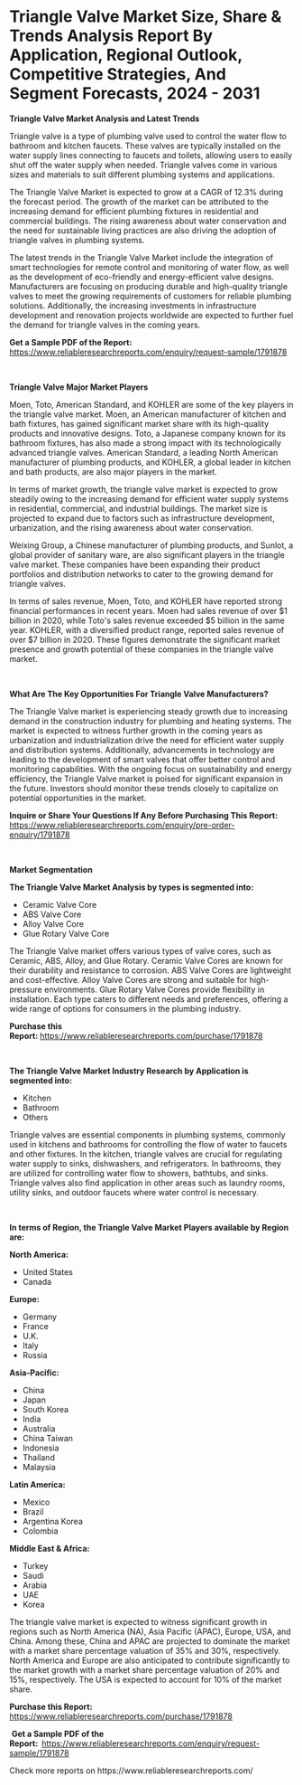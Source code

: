 <p><h1>Triangle Valve Market Size, Share & Trends Analysis Report By Application, Regional Outlook, Competitive Strategies, And Segment Forecasts, 2024 - 2031</h1></p><p><strong>Triangle Valve Market Analysis and Latest Trends</strong></p>
<p><p>Triangle valve is a type of plumbing valve used to control the water flow to bathroom and kitchen faucets. These valves are typically installed on the water supply lines connecting to faucets and toilets, allowing users to easily shut off the water supply when needed. Triangle valves come in various sizes and materials to suit different plumbing systems and applications.</p><p>The Triangle Valve Market is expected to grow at a CAGR of 12.3% during the forecast period. The growth of the market can be attributed to the increasing demand for efficient plumbing fixtures in residential and commercial buildings. The rising awareness about water conservation and the need for sustainable living practices are also driving the adoption of triangle valves in plumbing systems.</p><p>The latest trends in the Triangle Valve Market include the integration of smart technologies for remote control and monitoring of water flow, as well as the development of eco-friendly and energy-efficient valve designs. Manufacturers are focusing on producing durable and high-quality triangle valves to meet the growing requirements of customers for reliable plumbing solutions. Additionally, the increasing investments in infrastructure development and renovation projects worldwide are expected to further fuel the demand for triangle valves in the coming years.</p></p>
<p><strong>Get a Sample PDF of the Report:&nbsp;</strong> <a href="https://www.reliableresearchreports.com/enquiry/request-sample/1791878">https://www.reliableresearchreports.com/enquiry/request-sample/1791878</a></p>
<p>&nbsp;</p>
<p><strong>Triangle Valve Major Market Players</strong></p>
<p><p>Moen, Toto, American Standard, and KOHLER are some of the key players in the triangle valve market. Moen, an American manufacturer of kitchen and bath fixtures, has gained significant market share with its high-quality products and innovative designs. Toto, a Japanese company known for its bathroom fixtures, has also made a strong impact with its technologically advanced triangle valves. American Standard, a leading North American manufacturer of plumbing products, and KOHLER, a global leader in kitchen and bath products, are also major players in the market.</p><p>In terms of market growth, the triangle valve market is expected to grow steadily owing to the increasing demand for efficient water supply systems in residential, commercial, and industrial buildings. The market size is projected to expand due to factors such as infrastructure development, urbanization, and the rising awareness about water conservation.</p><p>Weixing Group, a Chinese manufacturer of plumbing products, and Sunlot, a global provider of sanitary ware, are also significant players in the triangle valve market. These companies have been expanding their product portfolios and distribution networks to cater to the growing demand for triangle valves.</p><p>In terms of sales revenue, Moen, Toto, and KOHLER have reported strong financial performances in recent years. Moen had sales revenue of over $1 billion in 2020, while Toto's sales revenue exceeded $5 billion in the same year. KOHLER, with a diversified product range, reported sales revenue of over $7 billion in 2020. These figures demonstrate the significant market presence and growth potential of these companies in the triangle valve market.</p></p>
<p>&nbsp;</p>
<p><strong>What Are The Key Opportunities For Triangle Valve Manufacturers?</strong></p>
<p><p>The Triangle Valve market is experiencing steady growth due to increasing demand in the construction industry for plumbing and heating systems. The market is expected to witness further growth in the coming years as urbanization and industrialization drive the need for efficient water supply and distribution systems. Additionally, advancements in technology are leading to the development of smart valves that offer better control and monitoring capabilities. With the ongoing focus on sustainability and energy efficiency, the Triangle Valve market is poised for significant expansion in the future. Investors should monitor these trends closely to capitalize on potential opportunities in the market.</p></p>
<p><strong>Inquire or Share Your Questions If Any Before Purchasing This Report:</strong> <a href="https://www.reliableresearchreports.com/enquiry/pre-order-enquiry/1791878">https://www.reliableresearchreports.com/enquiry/pre-order-enquiry/1791878</a></p>
<p>&nbsp;</p>
<p><strong>Market Segmentation</strong></p>
<p><strong>The Triangle Valve Market Analysis by types is segmented into:</strong></p>
<p><ul><li>Ceramic Valve Core</li><li>ABS Valve Core</li><li>Alloy Valve Core</li><li>Glue Rotary Valve Core</li></ul></p>
<p><p>The Triangle Valve market offers various types of valve cores, such as Ceramic, ABS, Alloy, and Glue Rotary. Ceramic Valve Cores are known for their durability and resistance to corrosion. ABS Valve Cores are lightweight and cost-effective. Alloy Valve Cores are strong and suitable for high-pressure environments. Glue Rotary Valve Cores provide flexibility in installation. Each type caters to different needs and preferences, offering a wide range of options for consumers in the plumbing industry.</p></p>
<p><strong>Purchase this Report:&nbsp;</strong><a href="https://www.reliableresearchreports.com/purchase/1791878">https://www.reliableresearchreports.com/purchase/1791878</a></p>
<p>&nbsp;</p>
<p><strong>The Triangle Valve Market Industry Research by Application is segmented into:</strong></p>
<p><ul><li>Kitchen</li><li>Bathroom</li><li>Others</li></ul></p>
<p><p>Triangle valves are essential components in plumbing systems, commonly used in kitchens and bathrooms for controlling the flow of water to faucets and other fixtures. In the kitchen, triangle valves are crucial for regulating water supply to sinks, dishwashers, and refrigerators. In bathrooms, they are utilized for controlling water flow to showers, bathtubs, and sinks. Triangle valves also find application in other areas such as laundry rooms, utility sinks, and outdoor faucets where water control is necessary.</p></p>
<p>&nbsp;</p>
<p><strong>In terms of Region, the Triangle Valve Market Players available by Region are:</strong></p>
<p>
    <p> <strong> North America: </strong>
        <ul>
            <li>United States</li>
            <li>Canada</li>
        </ul>
        </p> 
    <p> <strong> Europe: </strong>
        <ul>
            <li>Germany</li>
            <li>France</li>
            <li>U.K.</li>
            <li>Italy</li>
            <li>Russia</li>
        </ul>
        </p> 
    <p> <strong> Asia-Pacific: </strong>
        <ul>
            <li>China</li>
            <li>Japan</li>
            <li>South Korea</li>
            <li>India</li>
            <li>Australia</li>
            <li>China Taiwan</li>
            <li>Indonesia</li>
            <li>Thailand</li>
            <li>Malaysia</li>
        </ul>
        </p> 
    <p> <strong> Latin America: </strong>
        <ul>
            <li>Mexico</li>
            <li>Brazil</li>
            <li>Argentina Korea</li>
            <li>Colombia</li>
        </ul>
        </p> 
    <p> <strong> Middle East & Africa: </strong>
        <ul>
            <li>Turkey</li>
            <li>Saudi</li>
            <li>Arabia</li>
            <li>UAE</li>
            <li>Korea</li>
        </ul>
    </p>
    </p>
<p><p>The triangle valve market is expected to witness significant growth in regions such as North America (NA), Asia Pacific (APAC), Europe, USA, and China. Among these, China and APAC are projected to dominate the market with a market share percentage valuation of 35% and 30%, respectively. North America and Europe are also anticipated to contribute significantly to the market growth with a market share percentage valuation of 20% and 15%, respectively. The USA is expected to account for 10% of the market share.</p></p>
<p><strong>Purchase this Report: </strong><a href="https://www.reliableresearchreports.com/purchase/1791878">https://www.reliableresearchreports.com/purchase/1791878</a></p>
<p>&nbsp;<strong>Get a Sample PDF of the Report:&nbsp;&nbsp;</strong><a href="https://www.reliableresearchreports.com/enquiry/request-sample/1791878">https://www.reliableresearchreports.com/enquiry/request-sample/1791878</a></p>
<p><strong></strong></p>
<p>Check more reports on https://www.reliableresearchreports.com/</p>